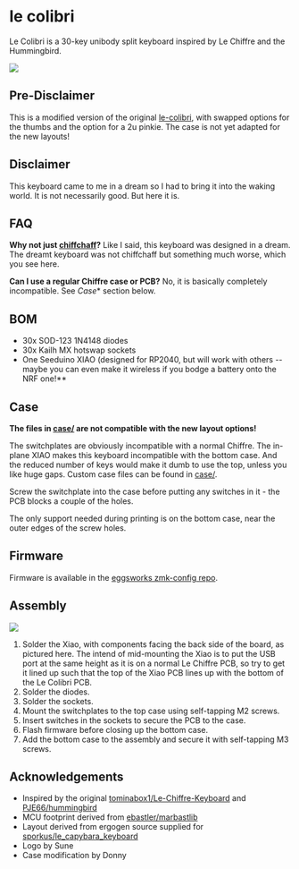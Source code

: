 # le colibri

Le Colibri is a 30-key unibody split keyboard inspired by Le Chiffre and the Hummingbird.

![](photos/le-colibri.jpg)

## Pre-Disclaimer
This is a modified version of the original [le-colibri](https://github.com/eggsworks/le-colibri), with swapped options for the thumbs and the option for a 2u pinkie. The case is not yet adapted for the new layouts!

## Disclaimer

This keyboard came to me in a dream so I had to bring it into the waking world. It is not necessarily good. But here it is.

## FAQ

**Why not just [chiffchaff](https://github.com/kilipan/chiffchaff)?**
Like I said, this keyboard was designed in a dream. The dreamt keyboard was not chiffchaff but something much worse, which you see here.

**Can I use a regular Chiffre case or PCB?**
No, it is basically completely incompatible. See *Case** section below.

## BOM

- 30x SOD-123 1N4148 diodes
- 30x Kailh MX hotswap sockets
- One Seeduino XIAO (designed for RP2040, but will work with others -- maybe you can even make it wireless if you bodge a battery onto the NRF one!**

## Case
**The files in [case/](case/) are not compatible with the new layout options!**

The switchplates are obviously incompatible with a normal Chiffre. The in-plane XIAO makes this keyboard incompatible with the bottom case. And the reduced number of keys would make it dumb to use the top, unless you like huge gaps. Custom case files can be found in [case/](case/).

Screw the switchplate into the case before putting any switches in it - the PCB blocks a couple of the holes.

The only support needed during printing is on the bottom case, near the outer edges of the screw holes.

## Firmware

Firmware is available in the [eggsworks zmk-config repo](https://github.com/eggsworks/zmk-config/).

## Assembly

![](photos/assembly.jpg)

1. Solder the Xiao, with components facing the back side of the board, as pictured here. The intend of mid-mounting the Xiao is to put the USB port at the same height as it is on a normal Le Chiffre PCB, so try to get it lined up such that the top of the Xiao PCB lines up with the bottom of the Le Colibri PCB.
2. Solder the diodes.
3. Solder the sockets.
4. Mount the switchplates to the top case using self-tapping M2 screws.
5. Insert switches in the sockets to secure the PCB to the case.
6. Flash firmware before closing up the bottom case.
7. Add the bottom case to the assembly and secure it with self-tapping M3 screws.

## Acknowledgements

- Inspired by the original [tominabox1/Le-Chiffre-Keyboard](https://github.com/tominabox1/Le-Chiffre-Keyboard/) and [PJE66/hummingbird](https://github.com/PJE66/hummingbird)
- MCU footprint derived from [ebastler/marbastlib](https://github.com/ebastler/marbastlib/)
- Layout derived from ergogen source supplied for [sporkus/le_capybara_keyboard](https://github.com/sporkus/le_capybara_keyboard)
- Logo by Sune
- Case modification by Donny
